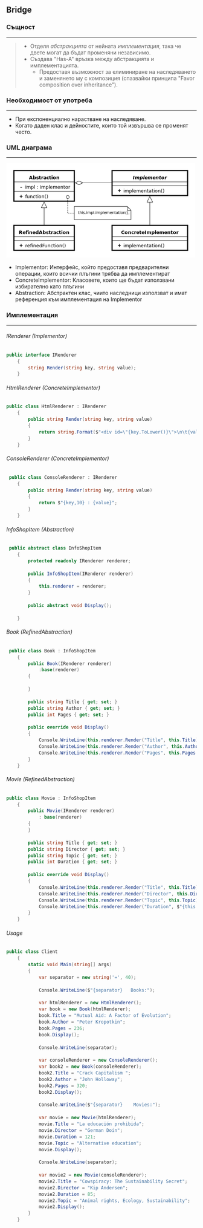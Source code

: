 ﻿## Bridge


### Същност
___
>* Отделя *абстракцията* от нейната *имплементация*, така че двете могат да бъдат променяни независимо.
>* Създава "Has-A" връзка между абстракцията и имплементацията.
>	* Предоставя възможност за елиминиране на наследяването и заменянето му с композиция (спазвайки принципа "Favor composition over inheritance").

### Необходимост от употреба
___
* При експоненциално нарастване на наследяване. 
* Когато даден клас и дейностите, които той извършва се променят често.

 
### UML диаграма
___
![alt text](Diagrams/BridgeUML.png)

* Implementor: Интерфейс, който предоставя предварителни операции, които всички плъгини трябва да имплементират
* ConcreteImplementor: Класовете, които ще бъдат използвани избирателно като плъгини
* Abstraction: Абстрактен клас, чиито наследници използват и имат референция към имплементация на Implementor

### Имплементация
___

###### IRenderer (Implementor)

```c#
public interface IRenderer
    {
        string Render(string key, string value);
    }
```

###### HtmlRenderer (ConcreteImplementor)

```c#
public class HtmlRenderer : IRenderer
    {
        public string Render(string key, string value)
        {
            return string.Format($"<div id=\"{key.ToLower()}\">\n\t{value}\n</div>");
        }
    }
```

###### ConsoleRenderer (ConcreteImplementor)

```c#
 public class ConsoleRenderer : IRenderer
    {
        public string Render(string key, string value)
        {
            return $"{key,10} : {value}";
        }
    }
```

###### InfoShopItem (Abstraction)

```c#
 public abstract class InfoShopItem
    {
        protected readonly IRenderer renderer;

        public InfoShopItem(IRenderer renderer)
        {
            this.renderer = renderer;
        }

        public abstract void Display();

    }
```

###### Book (RefinedAbstraction)
```c#
 public class Book : InfoShopItem
    {
        public Book(IRenderer renderer)
            :base(renderer)
        {

        }

        public string Title { get; set; }
        public string Author { get; set; }
        public int Pages { get; set; }

        public override void Display()
        {            
            Console.WriteLine(this.renderer.Render("Title", this.Title));
            Console.WriteLine(this.renderer.Render("Author", this.Author));
            Console.WriteLine(this.renderer.Render("Pages", this.Pages.ToString()));
        }
    }
```

###### Movie (RefinedAbstraction)
```c#
public class Movie : InfoShopItem
    {
        public Movie(IRenderer renderer)
            : base(renderer)
        {
        }

        public string Title { get; set; }
        public string Director { get; set; }
        public string Topic { get; set; }
        public int Duration { get; set; }

        public override void Display()
        {
            Console.WriteLine(this.renderer.Render("Title", this.Title));
            Console.WriteLine(this.renderer.Render("Director", this.Director));
            Console.WriteLine(this.renderer.Render("Topic", this.Topic));
            Console.WriteLine(this.renderer.Render("Duration", $"{this.Duration} min"));
        }
    }
```
###### Usage
```c#
public class Client
    {
        static void Main(string[] args)
        {
            var separator = new string('=', 40);

            Console.WriteLine($"{separator}   Books:");

            var htmlRenderer = new HtmlRenderer();
            var book = new Book(htmlRenderer);
            book.Title = "Mutual Aid: A Factor of Evolution";
            book.Author = "Peter Kropotkin";
            book.Pages = 236;
            book.Display();

            Console.WriteLine(separator);

            var consoleRenderer = new ConsoleRenderer();
            var book2 = new Book(consoleRenderer);
            book2.Title = "Crack Capitalism ";
            book2.Author = "John Holloway";
            book2.Pages = 320;
            book2.Display();

            Console.WriteLine($"{separator}    Movies:");

            var movie = new Movie(htmlRenderer);
            movie.Title = "La educación prohibida";
            movie.Director = "German Doin";
            movie.Duration = 121;
            movie.Topic = "Alternative education";
            movie.Display();

            Console.WriteLine(separator);

            var movie2 = new Movie(consoleRenderer);
            movie2.Title = "Cowspiracy: The Sustainability Secret";
            movie2.Director = "Kip Andersen";
            movie2.Duration = 85;
            movie2.Topic = "Animal rights, Ecology, Sustainability";
            movie2.Display();
        }
    }
```	



